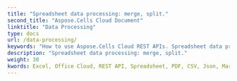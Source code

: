 ```yaml
---
title: "Spreadsheet data processing: merge, split."
second_title: "Aspose.Cells Cloud Document"
linktitle: "Data Processing"
type: docs
url: /data-processing/
keywords: "How to use Aspose.Cells Cloud REST APIs. Spreadsheet data processing: merge, split. Office Excel 2016,  Office Excel 2019,office Excel 365."
description: "Spreadsheet data processing: merge, split."
weight: 30
kwords: Excel, Office Cloud, REST API, Spreadsheet, PDF, CSV, Json, Markdown, Developer Guide
---
```


